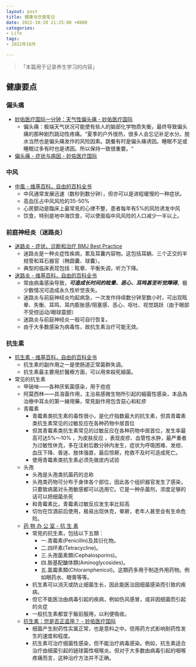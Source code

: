 ```yaml
---
layout: post
title: 健康与饮食笔记
date: 2022-10-20 21:25:00 +0800
categories:
- Life
tags:
- 2022年10月

---
```




<blockquote class="blockquote-center">
<p>「本篇用于记录养生学习的内容」 </p>
</blockquote>



## 健康要点



### 偏头痛

- [妙佑医疗国际一分钟：天气性偏头痛 - 妙佑医疗国际](https://www.mayoclinic.org/zh-hans/diseases-conditions/migraine-headache/multimedia/migraines-and-summer/vid-20441702)
  - 偏头痛：极端天气状况可能使有些人的脑部化学物质失衡，最终导致偏头痛的那种剧烈跳动性疼痛。“夏季的户外很热，很多人会忘记补足水分。脱水当然也是偏头痛发作的风险因素。跳餐有时是偏头痛诱因。睡眠不足或睡眠过多有时也是诱因。所以保持一致很重要。“
- [偏头痛 - 症状与病因 - 妙佑医疗国际](https://www.mayoclinic.org/zh-hans/diseases-conditions/migraine-headache/symptoms-causes/syc-20360201)





### 中风



- [中風 - 维基百科，自由的百科全书](https://zh.wikipedia.org/wiki/%E4%B8%AD%E9%A2%A8)
  - 中风通常发展迅速（数秒到数分钟），但亦可以是进程缓慢的一种症状。
  - 高血压占中风风险的35-50%
  - 心房颤动是臨床上最常見的心律不整，患者每年有5%的风险诱发中风
  - 饮食，特别是地中海饮食，可以使面临中风风险的人口减少一半以上。





### 前庭神经炎（迷路炎）

- [迷路炎 - 症状、诊断和治疗  BMJ Best Practice](https://bestpractice.bmj.com/topics/zh-cn/72#:~:text=%E8%BF%B7%E8%B7%AF%E7%82%8E%E6%98%AF%E8%80%B3%E5%9B%8A,%E5%92%8C%E6%B5%86%E6%B6%B2%E6%80%A7%E4%B8%A4%E7%B1%BB%E3%80%82)
  - 迷路炎是一种炎症性疾病，累及耳囊内容物。这包括耳蜗、三个正交的半规管和耳石器官（椭圆囊、球囊）。
  - 典型的临床表现包括：眩晕、平衡失调，听力下降。
- [迷路炎 - 维基百科，自由的百科全书](https://zh.wikipedia.org/wiki/%E8%BF%B7%E8%B7%AF%E7%82%8E)
  - 常由病毒感染导致，***可造成长时间的眩晕、恶心、耳鸣甚至听觉障碍***。极少数情况可造成永久性听觉丧失。
  - 迷路炎与前庭神经炎均起病急，一次发作持续数分钟至数小时，可出现眩晕、失衡、耳鸣、耳内膨胀感/阻塞感、恶心、呕吐、视觉跳跃（由于眼部不受控运动/眼球震颤）
  - 迷路炎与前庭神经炎一般可自行恢复。
  - 由于大多数感染为病毒性，故抗生素治疗可能无效。



### 抗生素

- [抗生素 - 维基百科，自由的百科全书](https://zh.wikipedia.org/wiki/%E6%8A%97%E7%94%9F%E7%B4%A0)
  - 抗生素的副作用之一是使肠道正常菌群失调。
  - 抗生素最主要用於醫療方面，可以用來殺死細菌。
- 常见的抗生素
  - 甲硝唑——各种厌氧菌感染，用于痘痘
  - 阿莫西林——具溶菌作用，主治易感微生物所引起的細菌性感染，本品為治療中耳炎的第一線用藥，常見副作用包含惡心和紅疹
  - 青霉素
    - 青霉素类抗生素的毒性很小，是化疗指数最大的抗生素，但其青霉素类抗生素常见的过敏反应在各种药物中居首位
    - 但其青霉素类抗生素常见的过敏反应在各种药物中居首位，发生率最高可达5%～10% ，为皮肤反应 ，表现皮疹、血管性水肿，最严重者为过敏性休克，多在注射后数分钟内发生，症状为呼吸困难、发绀、血压下降、昏迷、肢体强直，最后惊厥，抢救不及时可造成死亡。
    - 使用青霉素类抗生素必须先做皮内试验
  - 头孢
    - 头孢是头孢类抗菌药的总称
    - 头孢类药物可分布于身体各个部位，因此各个组织器官发生了感染，只要致病菌对头孢敏感都可以选用它。它是一种杀菌剂，浓度足够的话可以把细菌杀死
    - 和青霉素比，青霉素过敏反应发生率比较高
    - 切勿在饮酒前后使用，极易出现休克，晕厥，老年人甚至会有生命危险。
  - [药 物 办 公 室 - 抗 生 素](https://www.drugoffice.gov.hk/gb/unigb/www.drugoffice.gov.hk/eps/do/tc/consumer/news_informations/knowledge_on_medicines/antibiotics.html)
    - 常見的抗生素，包括以下五類：
      - 一.青霉素(Penicillin)及其衍化物。
      - 二.四环素(Tetracycline)。
      - 三.头孢菌素類(Cephalosporins)。
      - 四.胺基配醣体類(Aminoglycosides)。
      - 五.氯霉素類(Chloramphenicol)。这類药多用于制造外用药物。例如眼药水、眼膏等等。
    - 抗生素可以消灭或防止细菌生长，因此能医治因细菌感染而引致的疾病。
    - 但它不能医治由病毒引起的疾病，例如伤风感冒，或非因细菌而引起的炎症
    - 一般抗生素都宜于飯前服用，以利便吸收。
  - [抗生素：您是否正滥用？ - 妙佑医疗国际](https://www.mayoclinic.org/zh-hans/healthy-lifestyle/consumer-health/in-depth/antibiotics/art-20045720)
    - 细菌产生耐药性实属正常，也是意料之中。但用药方式影响耐药性发生的速度和程度。
    - 抗生素可治疗细菌性感染，但不能治疗病毒感染。例如，抗生素适合治疗由细菌引起的链球菌性咽喉炎。但对于大多数由病毒引起的咽喉疼痛而言，这种治疗方法并不正确。
